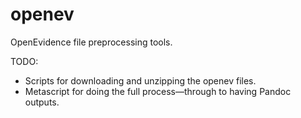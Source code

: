 # openev

OpenEvidence file preprocessing tools.

TODO:

+ Scripts for downloading and unzipping the openev files.
+ Metascript for doing the full process––through to having Pandoc outputs.

